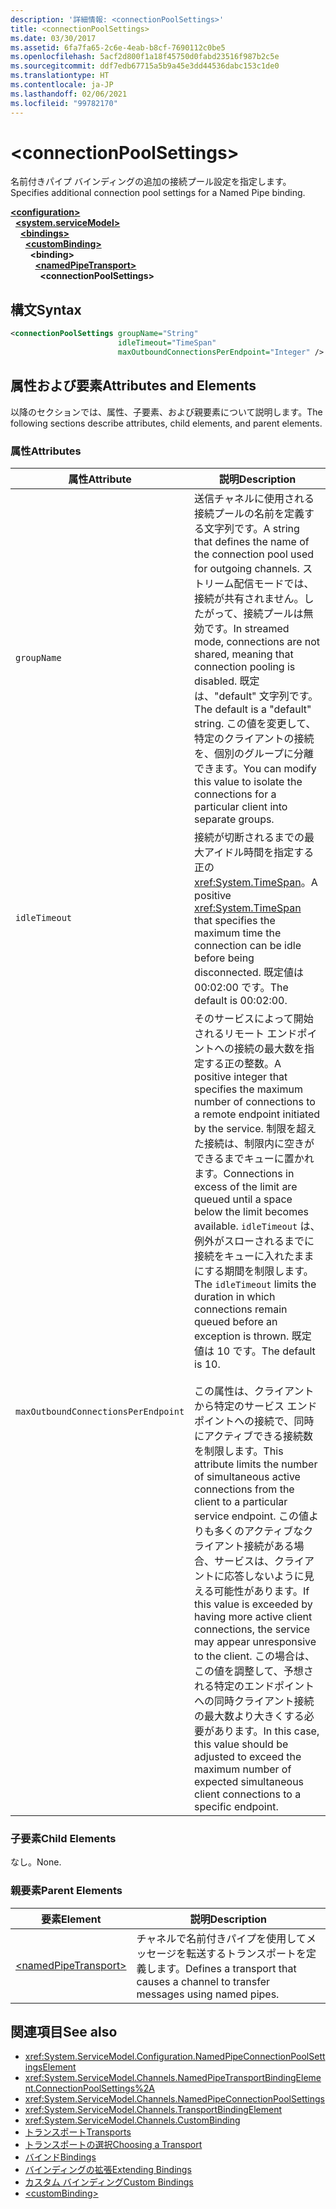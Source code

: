 ```yaml
---
description: '詳細情報: <connectionPoolSettings>'
title: <connectionPoolSettings>
ms.date: 03/30/2017
ms.assetid: 6fa7fa65-2c6e-4eab-b8cf-7690112c0be5
ms.openlocfilehash: 5acf2d800f1a18f45750d0fabd23516f987b2c5e
ms.sourcegitcommit: ddf7edb67715a5b9a45e3dd44536dabc153c1de0
ms.translationtype: HT
ms.contentlocale: ja-JP
ms.lasthandoff: 02/06/2021
ms.locfileid: "99782170"
---
```

# \<connectionPoolSettings>

<span data-ttu-id="eec38-102">名前付きパイプ バインディングの追加の接続プール設定を指定します。</span><span class="sxs-lookup"><span data-stu-id="eec38-102">Specifies additional connection pool settings for a Named Pipe binding.</span></span>  
  
[**\<configuration>**](../configuration-element.md)\
&nbsp;&nbsp;[**\<system.serviceModel>**](system-servicemodel.md)\
&nbsp;&nbsp;&nbsp;&nbsp;[**\<bindings>**](bindings.md)\
&nbsp;&nbsp;&nbsp;&nbsp;&nbsp;&nbsp;[**\<customBinding>**](custombinding.md)\
&nbsp;&nbsp;&nbsp;&nbsp;&nbsp;&nbsp;&nbsp;&nbsp;**\<binding>**\
&nbsp;&nbsp;&nbsp;&nbsp;&nbsp;&nbsp;&nbsp;&nbsp;&nbsp;&nbsp;[**\<namedPipeTransport>**](namedpipetransport.md)\
&nbsp;&nbsp;&nbsp;&nbsp;&nbsp;&nbsp;&nbsp;&nbsp;&nbsp;&nbsp;&nbsp;&nbsp;**\<connectionPoolSettings>**  
  
## <a name="syntax"></a><span data-ttu-id="eec38-103">構文</span><span class="sxs-lookup"><span data-stu-id="eec38-103">Syntax</span></span>  
  
```xml  
<connectionPoolSettings groupName="String"
                        idleTimeout="TimeSpan"
                        maxOutboundConnectionsPerEndpoint="Integer" />
```  
  
## <a name="attributes-and-elements"></a><span data-ttu-id="eec38-104">属性および要素</span><span class="sxs-lookup"><span data-stu-id="eec38-104">Attributes and Elements</span></span>  

 <span data-ttu-id="eec38-105">以降のセクションでは、属性、子要素、および親要素について説明します。</span><span class="sxs-lookup"><span data-stu-id="eec38-105">The following sections describe attributes, child elements, and parent elements.</span></span>  
  
### <a name="attributes"></a><span data-ttu-id="eec38-106">属性</span><span class="sxs-lookup"><span data-stu-id="eec38-106">Attributes</span></span>  
  
|<span data-ttu-id="eec38-107">属性</span><span class="sxs-lookup"><span data-stu-id="eec38-107">Attribute</span></span>|<span data-ttu-id="eec38-108">説明</span><span class="sxs-lookup"><span data-stu-id="eec38-108">Description</span></span>|  
|---------------|-----------------|  
|`groupName`|<span data-ttu-id="eec38-109">送信チャネルに使用される接続プールの名前を定義する文字列です。</span><span class="sxs-lookup"><span data-stu-id="eec38-109">A string that defines the name of the connection pool used for outgoing channels.</span></span> <span data-ttu-id="eec38-110">ストリーム配信モードでは、接続が共有されません。したがって、接続プールは無効です。</span><span class="sxs-lookup"><span data-stu-id="eec38-110">In streamed mode, connections are not shared, meaning that connection pooling is disabled.</span></span> <span data-ttu-id="eec38-111">既定は、"default" 文字列です。</span><span class="sxs-lookup"><span data-stu-id="eec38-111">The default is a "default" string.</span></span> <span data-ttu-id="eec38-112">この値を変更して、特定のクライアントの接続を、個別のグループに分離できます。</span><span class="sxs-lookup"><span data-stu-id="eec38-112">You can modify this value to isolate the connections for a particular client into separate groups.</span></span>|  
|`idleTimeout`|<span data-ttu-id="eec38-113">接続が切断されるまでの最大アイドル時間を指定する正の <xref:System.TimeSpan>。</span><span class="sxs-lookup"><span data-stu-id="eec38-113">A positive <xref:System.TimeSpan> that specifies the maximum time the connection can be idle before being disconnected.</span></span> <span data-ttu-id="eec38-114">既定値は 00:02:00 です。</span><span class="sxs-lookup"><span data-stu-id="eec38-114">The default is 00:02:00.</span></span>|  
|`maxOutboundConnectionsPerEndpoint`|<span data-ttu-id="eec38-115">そのサービスによって開始されるリモート エンドポイントへの接続の最大数を指定する正の整数。</span><span class="sxs-lookup"><span data-stu-id="eec38-115">A positive integer that specifies the maximum number of connections to a remote endpoint initiated by the service.</span></span> <span data-ttu-id="eec38-116">制限を超えた接続は、制限内に空きができるまでキューに置かれます。</span><span class="sxs-lookup"><span data-stu-id="eec38-116">Connections in excess of the limit are queued until a space below the limit becomes available.</span></span> <span data-ttu-id="eec38-117">`idleTimeout` は、例外がスローされるまでに接続をキューに入れたままにする期間を制限します。</span><span class="sxs-lookup"><span data-stu-id="eec38-117">The `idleTimeout` limits the duration in which connections remain queued before an exception is thrown.</span></span> <span data-ttu-id="eec38-118">既定値は 10 です。</span><span class="sxs-lookup"><span data-stu-id="eec38-118">The default is 10.</span></span><br /><br /> <span data-ttu-id="eec38-119">この属性は、クライアントから特定のサービス エンドポイントへの接続で、同時にアクティブできる接続数を制限します。</span><span class="sxs-lookup"><span data-stu-id="eec38-119">This attribute limits the number of simultaneous active connections from the client to a particular service endpoint.</span></span> <span data-ttu-id="eec38-120">この値よりも多くのアクティブなクライアント接続がある場合、サービスは、クライアントに応答しないように見える可能性があります。</span><span class="sxs-lookup"><span data-stu-id="eec38-120">If this value is exceeded by having more active client connections, the service may appear unresponsive to the client.</span></span> <span data-ttu-id="eec38-121">この場合は、この値を調整して、予想される特定のエンドポイントへの同時クライアント接続の最大数より大きくする必要があります。</span><span class="sxs-lookup"><span data-stu-id="eec38-121">In this case, this value should be adjusted to exceed the maximum number of expected simultaneous client connections to a specific endpoint.</span></span>|  
  
### <a name="child-elements"></a><span data-ttu-id="eec38-122">子要素</span><span class="sxs-lookup"><span data-stu-id="eec38-122">Child Elements</span></span>  

 <span data-ttu-id="eec38-123">なし。</span><span class="sxs-lookup"><span data-stu-id="eec38-123">None.</span></span>  
  
### <a name="parent-elements"></a><span data-ttu-id="eec38-124">親要素</span><span class="sxs-lookup"><span data-stu-id="eec38-124">Parent Elements</span></span>  
  
|<span data-ttu-id="eec38-125">要素</span><span class="sxs-lookup"><span data-stu-id="eec38-125">Element</span></span>|<span data-ttu-id="eec38-126">説明</span><span class="sxs-lookup"><span data-stu-id="eec38-126">Description</span></span>|  
|-------------|-----------------|  
|[\<namedPipeTransport>](namedpipetransport.md)|<span data-ttu-id="eec38-127">チャネルで名前付きパイプを使用してメッセージを転送するトランスポートを定義します。</span><span class="sxs-lookup"><span data-stu-id="eec38-127">Defines a transport that causes a channel to transfer messages using named pipes.</span></span>|  
  
## <a name="see-also"></a><span data-ttu-id="eec38-128">関連項目</span><span class="sxs-lookup"><span data-stu-id="eec38-128">See also</span></span>

- <xref:System.ServiceModel.Configuration.NamedPipeConnectionPoolSettingsElement>
- <xref:System.ServiceModel.Channels.NamedPipeTransportBindingElement.ConnectionPoolSettings%2A>
- <xref:System.ServiceModel.Channels.NamedPipeConnectionPoolSettings>
- <xref:System.ServiceModel.Channels.TransportBindingElement>
- <xref:System.ServiceModel.Channels.CustomBinding>
- [<span data-ttu-id="eec38-129">トランスポート</span><span class="sxs-lookup"><span data-stu-id="eec38-129">Transports</span></span>](../../../wcf/feature-details/transports.md)
- [<span data-ttu-id="eec38-130">トランスポートの選択</span><span class="sxs-lookup"><span data-stu-id="eec38-130">Choosing a Transport</span></span>](../../../wcf/feature-details/choosing-a-transport.md)
- [<span data-ttu-id="eec38-131">バインド</span><span class="sxs-lookup"><span data-stu-id="eec38-131">Bindings</span></span>](../../../wcf/bindings.md)
- [<span data-ttu-id="eec38-132">バインディングの拡張</span><span class="sxs-lookup"><span data-stu-id="eec38-132">Extending Bindings</span></span>](../../../wcf/extending/extending-bindings.md)
- [<span data-ttu-id="eec38-133">カスタム バインディング</span><span class="sxs-lookup"><span data-stu-id="eec38-133">Custom Bindings</span></span>](../../../wcf/extending/custom-bindings.md)
- [\<customBinding>](custombinding.md)
